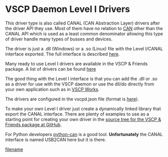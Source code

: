 # VSCP Daemon Level I Drivers

This driver type is also called CANAL (CAN Abstraction Layer) drivers after the driver API they use. Most of them have no relation to [CAN](https://sv.wikipedia.org/wiki/Controller_Area_Network) other than the CANAL API which is used as a least common denominator allowing this type of driver handle many types of busses and devices.

The driver is just a .dll (Windows) or a .so (Linux) file with the Level I/CANAL interface exported. The full interface is described [here](https://docs.vscp.org/canal/latest/#/). 

Many ready to use Level I drivers are available in the VSCP & Friends package. A list of drivers can be found [here](https://docs.vscp.org/#level1drv)

The good thing with the Level I interface is that you can add the .dll or .so as a driver for use with the VSCP daemon or use the dll/do directly from your own application such as in [VSCP Works](https://docs.vscp.org/#vscpworks).

The drivers are configured in the vscpd.json file (format is [here](./configuring_the_vscp_daemon.md)). 

To make your own Level I driver just create a dynamically linked library that export the CANAL interface. There are plenty of examples to use as a starting point for creating your own driver in the [source tree for the VSCP & Friends package at GitHub](https://github.com/grodansparadis?tab=repositories&q=vscpl1drv&type=&language=). 

For Python developers [python-can](https://python-can.readthedocs.io/en/master/) is a good tool. __Unfortunately__ the CANAL interface is named USB2CAN here but it is there.

 
[filename](./bottom_copyright.md ':include')
